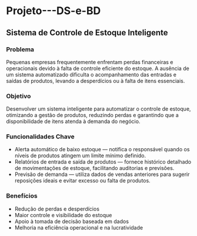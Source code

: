 # Projeto---DS-e-BD

## Sistema de Controle de Estoque Inteligente

### Problema
Pequenas empresas frequentemente enfrentam perdas financeiras e operacionais devido à falta de controle eficiente do estoque.
A ausência de um sistema automatizado dificulta o acompanhamento das entradas e saídas de produtos, levando a desperdícios ou à falta de itens essenciais.

### Objetivo
Desenvolver um sistema inteligente para automatizar o controle de estoque, otimizando a gestão de produtos, reduzindo perdas e garantindo que a disponibilidade de itens atenda à demanda do negócio.

### Funcionalidades Chave
- Alerta automático de baixo estoque — notifica o responsável quando os níveis de produtos atingem um limite mínimo definido.
- Relatórios de entrada e saída de produtos — fornece histórico detalhado de movimentações de estoque, facilitando auditorias e previsões.
- Previsão de demanda — utiliza dados de vendas anteriores para sugerir reposições ideais e evitar excesso ou falta de produtos.

### Benefícios

- Redução de perdas e desperdícios
- Maior controle e visibilidade do estoque
- Apoio à tomada de decisão baseada em dados
- Melhoria na eficiência operacional e na lucratividade
